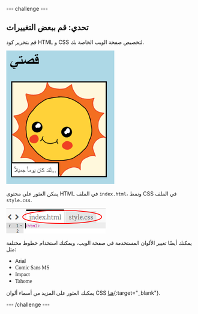 --- challenge ---

## تحدي: قم ببعض التغييرات

قم بتحرير كود HTML و CSS لتخصيص صفحة الويب الخاصة بك.

![لقطة شاشة](images/story-changes.png)

يمكن العثور على محتوى HTML في الملف `index.html`، ونمط CSS في الملف `style.css`.

![لقطة الشاشة](images/story-files.png)

يمكنك أيضًا تغيير الألوان المستخدمة في صفحة الويب، ويمكنك استخدام خطوط مختلفة مثل:

+ <span style="font-family: Arial;">Arial</span>
+ <span style="font-family: Comic Sans MS;">Comic Sans MS</span>
+ <span style="font-family: Impact;">Impact</span>
+ <span style="font-family: Tahoma;">Tahome</span>

يمكنك العثور على المزيد من أسماء ألوان CSS [هنا](http://jumpto.cc/colours){:target="_blank"}.

--- /challenge ---